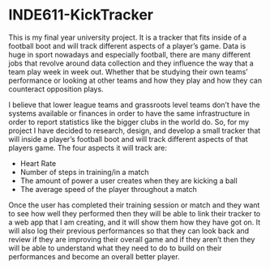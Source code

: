 # INDE611-KickTracker
This is my final year university project. It is a tracker that fits inside of a football boot and will track different aspects of a player’s game.
Data is huge in sport nowadays and especially football, there are many different jobs that revolve around data collection and they influence the way that a team play week in week out. Whether that be studying their own teams’ performance or looking at other teams and how they play and how they can counteract opposition plays.

I believe that lower league teams and grassroots level teams don’t have the systems available or finances in order to have the same infrastructure in order to report statistics like the bigger clubs in the world do. 
So, for my project I have decided to research, design, and develop a small tracker that will inside a player’s football boot and will track different aspects of that players game.
The four aspects it will track are:
-	Heart Rate
-	Number of steps in training/in a match
-	The amount of power a user creates when they are kicking a ball
-	The average speed of the player throughout a match

Once the user has completed their training session or match and they want to see how well they performed then they will be able to link their tracker to a web app that I am creating, and it will show them how they have got on. It will also log their previous performances so that they can look back and review if they are improving their overall game and if they aren’t then they will be able to understand what they need to do to build on their performances and become an overall better player.

